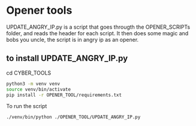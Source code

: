 # Opener tools

UPDATE_ANGRY_IP.py is a script that goes througth the OPENER_SCRIPTs folder, and reads the header for each script. It then does some magic and bobs you uncle, the script is in angry ip as an opener.

## to install UPDATE_ANGRY_IP.py

cd CYBER_TOOLS

```bash
python3 -m venv venv
source venv/bin/activate
pip install -r OPENER_TOOL/requirements.txt

```

To run the script

```bash 
./venv/bin/python ./OPENER_TOOL/UPDATE_ANGRY_IP.py
```